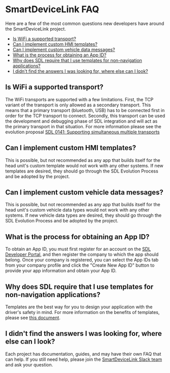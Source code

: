 # SmartDeviceLink FAQ
Here are a few of the most common questions new developers have around the SmartDeviceLink project. 

- [Is WiFi a supported transport?](#is-wifi-a-supported-transport?)
- [Can I implement custom HMI templates?](#can-i-implement-custom-hmi-templates?)
- [Can I implement custom vehicle data messages?](#can-i-implement-custom-vehicle-data-messages?)
- [What is the process for obtaining an App ID?](#what-is-the-process-for-obtaining-an-app-id?)
- [Why does SDL require that I use templates for non-navigation applications?](#why_templates?)
- [I didn't find the answers I was looking for, where else can I look?](#i-didn't-find-the-answers-i-was-looking-for,-where-else-can-i-look?)

## Is WiFi a supported transport?<a id="is-wifi-a-supported-transport?"></a>
The WiFi transports are supported with a few limitations. First, the TCP variant of the transport is only allowed as a secondary transport. This means that a primary transport (bluetooth, USB) has to be connected first in order for the TCP transport to connect. Secondly, this transport can be used the development and debugging phase of SDL integration and will act as the primary transport in that situation. For more information please see the evolution proposal [SDL 0141: Supporting simultaneous multiple transports](https://github.com/smartdevicelink/sdl_evolution/blob/master/proposals/0141-multiple-transports.md) 

## Can I implement custom HMI templates?<a id="an-i-implement-custom-hmi-templates?"></a>
This is possible, but not recommended as any app that builds itself for the head unit's custom template would not work with any other systems.  If new templates are desired, they should go through the SDL Evolution Process and be adopted by the project.

## Can I implement custom vehicle data messages?<a id="can-i-implement-custom-vehicle-data-messages?"></a>
This is possible, but not recommended as any app that builds itself for the head unit's custom vehicle data types would not work with any other systems.  If new vehicle data types are desired, they should go through the SDL Evolution Process and be adopted by the project.

## What is the process for obtaining an App ID?<a id="what-is-the-process-for-obtaining-an-app-id?"></a>
To obtain an App ID, you must first register for an account on the [SDL Developer Portal](https://smartdevicelink.com/register/), and then register the company to which the app should belong.  Once your company is registered, you can select the App IDs tab from your company profile and click the "Create New App ID" button to provide your app information and obtain your App ID.

## Why does SDL require that I use templates for non-navigation applications?<a id="why_templates?"></a>
Templates are the best way for you to design your application with the driver's safety in mind.  For more information on the benefits of templates, please see [this document](https://d83tozu1c8tt6.cloudfront.net/media/resources/templates_vs_video_streaming.pdf).

## I didn't find the answers I was looking for, where else can I look?<a id="i-didn't-find-the-answers-i-was-looking-for,-where-else-can-i-look?"></a>
Each project has documentation, guides, and may have their own FAQ that can help. If you still need help, please join the [SmartDeviceLink Slack team](http://slack.smartdevicelink.com/) and ask  your question.
